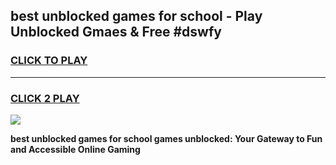 
## best unblocked games for school - Play Unblocked Gmaes & Free #dswfy
<h3>
<a href="https://premium.freeplayer.one?title=best_unblocked_games_for_school&ref=01M">CLICK TO PLAY</a></h3>
<hr>

<h3>
<a href="https://premium.freeplayer.one?title=best_unblocked_games_for_school&ref=01M">CLICK 2 PLAY</a>
  
</h3>

<a href="https://premium.freeplayer.one?title=best_unblocked_games_for_school&ref=01M"><img src="https://clearcache.store/games.png"></a>


**best unblocked games for school games unblocked: Your Gateway to Fun and Accessible Online Gaming**
